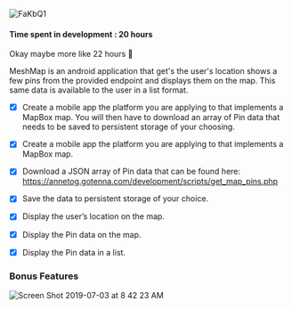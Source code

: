 ![FaKbQ1](https://user-images.githubusercontent.com/7444521/60607779-d365af80-9d72-11e9-86a5-d8ca8c1d18e8.jpg)

#### Time spent in development : 20 hours

Okay maybe more like 22 hours 😬

MeshMap is an android application that get's the user's location shows a few pins from the provided endpoint and displays them on the map.  This same data is available to the user in a list format.

- [x] Create a mobile app the platform you are applying to that implements a MapBox map. You will then have to download an array of Pin data that needs to be saved to persistent storage of your choosing.

- [x] Create a mobile app the platform you are applying to that implements a MapBox map.

- [x] Download a JSON array of Pin data that can be found here: https://annetog.gotenna.com/development/scripts/get_map_pins.php

- [x] Save the data to persistent storage of your choice.

- [x] Display the user’s location on the map.

- [x] Display the Pin data on the map.

- [x] Display the Pin data in a list.

### Bonus Features

![Screen Shot 2019-07-03 at 8 42 23 AM](https://user-images.githubusercontent.com/7444521/60605515-88499d80-9d6e-11e9-810f-c262a7a28f55.png)

